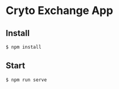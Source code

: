 # Cryto Exchange App

## Install

```console
$ npm install
```

## Start

```console
$ npm run serve
```

